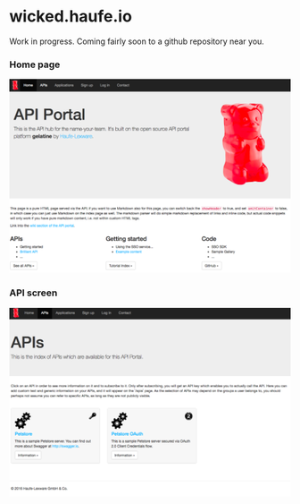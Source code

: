 # wicked.haufe.io

Work in progress. Coming fairly soon to a github repository near you.

### Home page

![](public/screenshot.png)

### API screen

![](public/apis.png)

